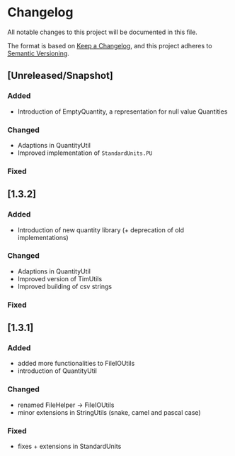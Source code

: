 # Changelog
All notable changes to this project will be documented in this file.

The format is based on [Keep a Changelog](https://keepachangelog.com/en/1.0.0/),
and this project adheres to [Semantic Versioning](https://semver.org/spec/v2.0.0.html).

## [Unreleased/Snapshot]

### Added
- Introduction of EmptyQuantity, a representation for null value Quantities

### Changed
- Adaptions in QuantityUtil
- Improved implementation of `StandardUnits.PU`

### Fixed

## [1.3.2]

### Added
- Introduction of new quantity library (+ deprecation of old implementations)

### Changed
- Adaptions in QuantityUtil
- Improved version of TimUtils
- Improved building of csv strings

### Fixed

## [1.3.1]

### Added
- added more functionalities to FileIOUtils
- introduction of QuantityUtil

### Changed
- renamed FileHelper -> FileIOUtils
- minor extensions in StringUtils (snake, camel and pascal case)

### Fixed
- fixes + extensions in StandardUnits

